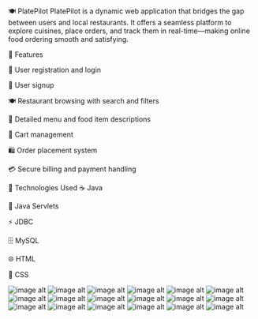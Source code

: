 🍽️ PlatePilot
PlatePilot is a dynamic web application that bridges the gap between users and local restaurants. It offers a seamless platform to explore cuisines, place orders, and track them in real-time—making online food ordering smooth and satisfying.


🌟 Features

👥 User registration and login

📝 User signup

🍽️ Restaurant browsing with search and filters

📜 Detailed menu and food item descriptions

🛒 Cart management

🛍️ Order placement system

💳 Secure billing and payment handling


🔧 Technologies Used
☕ Java

📜 Java Servlets

⚡ JDBC

🗄️ MySQL

🌐 HTML

🎨 CSS



![image alt](https://github.com/YashasAP/PlatePilot--Food-Delivery-website-/blob/a6d315977ff9a6fc1a6dbc5018f0d592a6448260/Screenshot%20(100).png)
![image alt](https://github.com/YashasAP/PlatePilot--Food-Delivery-website-/blob/eefae55a8b43d8bea57b6bb9160b1ac4c2f1edb8/Screenshot%20(101).png)
![image alt](https://github.com/YashasAP/PlatePilot--Food-Delivery-website-/blob/e1ce343ad1f8c51ba458a7a3efc64d1f110d690f/Screenshot%20(102).png)
![image alt](https://github.com/YashasAP/PlatePilot--Food-Delivery-website-/blob/eefae55a8b43d8bea57b6bb9160b1ac4c2f1edb8/Screenshot%20(101).png)
![image alt](https://github.com/YashasAP/PlatePilot--Food-Delivery-website-/blob/94da6a0201de17e91079e0cab9da5f1012cd8bfd/Screenshot%20(103).png)
![image alt](https://github.com/YashasAP/PlatePilot--Food-Delivery-website-/blob/eefae55a8b43d8bea57b6bb9160b1ac4c2f1edb8/Screenshot%20(101).png)
![image alt](https://github.com/YashasAP/PlatePilot--Food-Delivery-website-/blob/eefae55a8b43d8bea57b6bb9160b1ac4c2f1edb8/Screenshot%20(101).png)
![image alt](https://github.com/YashasAP/PlatePilot--Food-Delivery-website-/blob/eefae55a8b43d8bea57b6bb9160b1ac4c2f1edb8/Screenshot%20(101).png)
![image alt](https://github.com/YashasAP/PlatePilot--Food-Delivery-website-/blob/eefae55a8b43d8bea57b6bb9160b1ac4c2f1edb8/Screenshot%20(101).png)
![image alt](https://github.com/YashasAP/PlatePilot--Food-Delivery-website-/blob/eefae55a8b43d8bea57b6bb9160b1ac4c2f1edb8/Screenshot%20(101).png)
![image alt](https://github.com/YashasAP/PlatePilot--Food-Delivery-website-/blob/eefae55a8b43d8bea57b6bb9160b1ac4c2f1edb8/Screenshot%20(101).png)
![image alt](https://github.com/YashasAP/PlatePilot--Food-Delivery-website-/blob/eefae55a8b43d8bea57b6bb9160b1ac4c2f1edb8/Screenshot%20(101).png)
![image alt](https://github.com/YashasAP/PlatePilot--Food-Delivery-website-/blob/eefae55a8b43d8bea57b6bb9160b1ac4c2f1edb8/Screenshot%20(101).png)
![image alt](https://github.com/YashasAP/PlatePilot--Food-Delivery-website-/blob/eefae55a8b43d8bea57b6bb9160b1ac4c2f1edb8/Screenshot%20(101).png)
![image alt](https://github.com/YashasAP/PlatePilot--Food-Delivery-website-/blob/eefae55a8b43d8bea57b6bb9160b1ac4c2f1edb8/Screenshot%20(101).png)
![image alt](https://github.com/YashasAP/PlatePilot--Food-Delivery-website-/blob/eefae55a8b43d8bea57b6bb9160b1ac4c2f1edb8/Screenshot%20(101).png)
![image alt](https://github.com/YashasAP/PlatePilot--Food-Delivery-website-/blob/eefae55a8b43d8bea57b6bb9160b1ac4c2f1edb8/Screenshot%20(101).png)
![image alt](https://github.com/YashasAP/PlatePilot--Food-Delivery-website-/blob/eefae55a8b43d8bea57b6bb9160b1ac4c2f1edb8/Screenshot%20(101).png)

